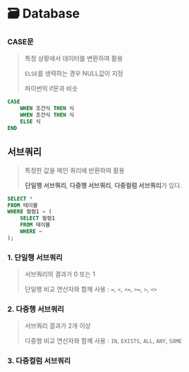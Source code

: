 # 🗃 Database

### CASE문
> 특정 상황에서 데이터를 변환하여 활용
>
> `ELSE`를 생략하는 경우 NULL값이 지정
>
> 파이썬의 if문과 비슷

```sql
CASE
    WHEN 조건식 THEN 식
    WHEN 조건식 THEN 식
    ELSE 식
END
```

## 서브쿼리
> 특정한 값을 메인 쿼리에 반환하여 활용
>
> **단일행 서브쿼리**, **다중행 서브쿼리**, **다중컬럼 서브쿼리**가 있다.

```sql
SELECT *
FROM 테이블
WHERE 컬럼1 = (
    SELECT 컬럼1
    FROM 테이블
    WHERE ~
);
```

### 1. 단일행 서브쿼리
> 서브쿼리의 결과가 0 또는 1
>
> 단일행 비교 연산자와 함께 사용 : 
>`=`, `<`, `<=`, `>=`, `>`, `<>`

### 2. 다중행 서브쿼리
> 서브쿼리 결과가 2개 이상
>
> 다중행 비교 연산자와 함께 사용 :
> `IN`, `EXISTS`, `ALL`, `ANY`, `SOME`

### 3. 다중컬럼 서브쿼리

        


